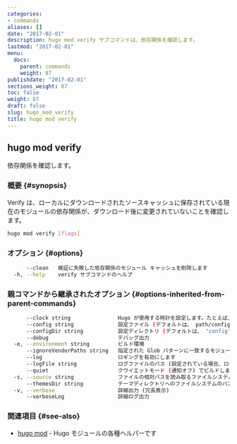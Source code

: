 ```yaml
---
categories:
- commands
aliases: []
date: "2017-02-01"
description: hugo mod verify サブコマンドは、依存関係を確認します。
lastmod: "2017-02-01"
menu:
  docs:
    parent: commands
    weight: 87
publishdate: "2017-02-01"
sections_weight: 87
toc: false
weight: 87
draft: false
slug: hugo_mod_verify
title: hugo mod verify
---
```

## hugo mod verify

依存関係を確認します。

### 概要 {#synopsis}

Verify は、ローカルにダウンロードされたソースキャッシュに保存されている現在のモジュールの依存関係が、ダウンロード後に変更されていないことを確認します。


```bash
hugo mod verify [flags]
```

### オプション {#options}

```bash
      --clean   検証に失敗した依存関係のモジュール キャッシュを削除します
  -h, --help    verify サブコマンドのヘルプ
```

### 親コマンドから継承されたオプション {#options-inherited-from-parent-commands}

```bash
      --clock string               Hugo が使用する時計を設定します。たとえば、 --clock 2021-11-06T22:30:00.00+09:00
      --config string              設定ファイル (デフォルトは、 path/config.yaml|json|toml)
      --configDir string           設定ディレクトリ (デフォルトは、 "config")
      --debug                      デバッグ出力
  -e, --environment string         ビルド環境
      --ignoreVendorPaths string   指定された Glob パターンに一致するモジュールパスの _vendor を無視します
      --log                        ロギングを有効にします
      --logFile string             ログファイルのパス (設定されている場合、ログが自動的に有効になります)
      --quiet                      クワイエットモード (通知オフ) でビルドします
  -s, --source string              ファイルの相対パスを読み取るファイルシステムのパス
      --themesDir string           テーマディレクトリへのファイルシステムのパス
  -v, --verbose                    詳細出力 (冗長表示)
      --verboseLog                 詳細ログ出力
```

### 関連項目 {#see-also}

* [hugo mod](/commands/hugo_mod/)	 - Hugo モジュールの各種ヘルパーです

